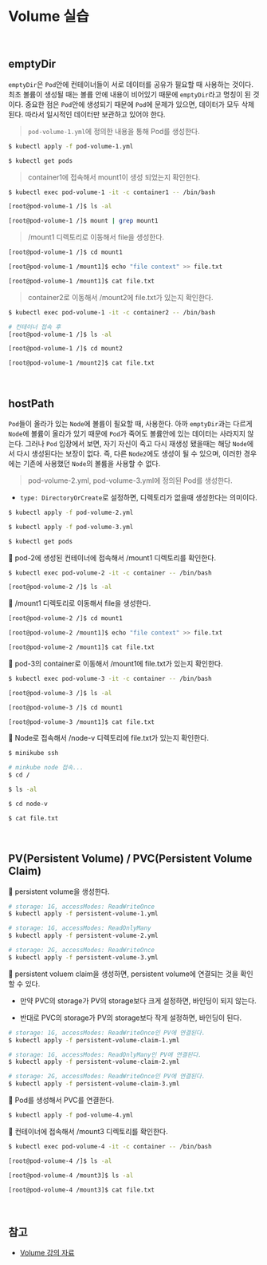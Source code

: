 # Volume 실습

<br>

## emptyDir

`emptyDir`은 `Pod`안에 컨테이너들이 서로 데이터를 공유가 필요할 때 사용하는 것이다. 최초 볼륨이 생성될 때는 볼륨 안에 내용이 비어있기 때문에 `emptyDir`라고 명칭이 된 것이다. 중요한 점은 `Pod`안에 생성되기 때문에 `Pod`에 문제가 있으면, 데이터가 모두 삭제된다. 따라서 일시적인 데이터만 보관하고 있어야 한다.

> `pod-volume-1.yml`에 정의한 내용을 통해 Pod를 생성한다.

```zsh
$ kubectl apply -f pod-volume-1.yml

$ kubectl get pods
```

> container1에 접속해서 mount1이 생성 되었는지 확인한다.

```zsh
$ kubectl exec pod-volume-1 -it -c container1 -- /bin/bash

[root@pod-volume-1 /]$ ls -al

[root@pod-volume-1 /]$ mount | grep mount1
```

> /mount1 디렉토리로 이동해서 file을 생성한다.

```zsh
[root@pod-volume-1 /]$ cd mount1

[root@pod-volume-1 /mount1]$ echo "file context" >> file.txt

[root@pod-volume-1 /mount1]$ cat file.txt
```

> container2로 이동해서 /mount2에 file.txt가 있는지 확인한다.

```zsh
$ kubectl exec pod-volume-1 -it -c container2 -- /bin/bash

# 컨테이너 접속 후
[root@pod-volume-1 /]$ ls -al

[root@pod-volume-1 /]$ cd mount2

[root@pod-volume-1 /mount2]$ cat file.txt
```

<br>

## hostPath

`Pod`들이 올라가 있는 `Node`에 볼륨이 필요할 때, 사용한다. 아까 `emptyDir`과는 다르게 `Node`에 볼륨이 올라가 있기 때문에 `Pod`가 죽어도 볼륨안에 있는 데이터는 사라지지 않는다. 그러나 `Pod` 입장에서 보면, 자기 자신이 죽고 다시 재생성 됐을때는 해당 `Node`에서 다시 생성된다는 보장이 없다. 즉, 다른 `Node2`에도 생성이 될 수 있으며, 이러한 경우에는 기존에 사용했던 `Node`의 볼륨을 사용할 수 없다.

> pod-volume-2.yml, pod-volume-3.yml에 정의된 Pod를 생성한다.

- `type: DirectoryOrCreate`로 설정하면, 디렉토리가 없을때 생성한다는 의미이다.

```zsh
$ kubectl apply -f pod-volume-2.yml

$ kubectl apply -f pod-volume-3.yml

$ kubectl get pods
```

:pushpin: pod-2에 생성된 컨테이너에 접속해서 /mount1 디렉토리를 확인한다.

```zsh
$ kubectl exec pod-volume-2 -it -c container -- /bin/bash

[root@pod-volume-2 /]$ ls -al
```

:pushpin: /mount1 디렉토리로 이동해서 file을 생성한다.

```zsh
[root@pod-volume-2 /]$ cd mount1

[root@pod-volume-2 /mount1]$ echo "file context" >> file.txt

[root@pod-volume-2 /mount1]$ cat file.txt
```

:pushpin: pod-3의 container로 이동해서 /mount1에 file.txt가 있는지 확인한다.

```zsh
$ kubectl exec pod-volume-3 -it -c container -- /bin/bash

[root@pod-volume-3 /]$ ls -al

[root@pod-volume-3 /]$ cd mount1

[root@pod-volume-3 /mount1]$ cat file.txt
```

:pushpin: Node로 접속해서 /node-v 디렉토리에 file.txt가 있는지 확인한다.

```zsh
$ minikube ssh

# minkube node 접속...
$ cd /

$ ls -al

$ cd node-v

$ cat file.txt
```

<br>

## PV(Persistent Volume) / PVC(Persistent Volume Claim)

:pushpin: persistent volume을 생성한다.

```zsh
# storage: 1G, accessModes: ReadWriteOnce
$ kubectl apply -f persistent-volume-1.yml

# storage: 1G, accessModes: ReadOnlyMany
$ kubectl apply -f persistent-volume-2.yml

# storage: 2G, accessModes: ReadWriteOnce
$ kubectl apply -f persistent-volume-3.yml
```

:pushpin: persistent voluem claim을 생성하면, persistent volume에 연결되는 것을 확인할 수 있다.

- 만약 PVC의 storage가 PV의 storage보다 크게 설정하면, 바인딩이 되지 않는다.

- 반대로 PVC의 storage가 PV의 storage보다 작게 설정하면, 바인딩이 된다.

```zsh
# storage: 1G, accessModes: ReadWriteOnce인 PV에 연결된다.
$ kubectl apply -f persistent-volume-claim-1.yml

# storage: 1G, accessModes: ReadOnlyMany인 PV에 연결된다.
$ kubectl apply -f persistent-volume-claim-2.yml

# storage: 2G, accessModes: ReadWriteOnce인 PV에 연결된다.
$ kubectl apply -f persistent-volume-claim-3.yml
```

:pushpin: Pod를 생성해서 PVC를 연결한다.

```zsh
$ kubectl apply -f pod-volume-4.yml
```

:pushpin: 컨테이너에 접속해서 /mount3 디렉토리를 확인한다.

```zsh
$ kubectl exec pod-volume-4 -it -c container -- /bin/bash

[root@pod-volume-4 /]$ ls -al

[root@pod-volume-4 /mount3]$ ls -al

[root@pod-volume-4 /mount3]$ cat file.txt
```

<br>

## 참고

- [Volume 강의 자료](https://kubetm.github.io/practice/beginner/object-volume/)
